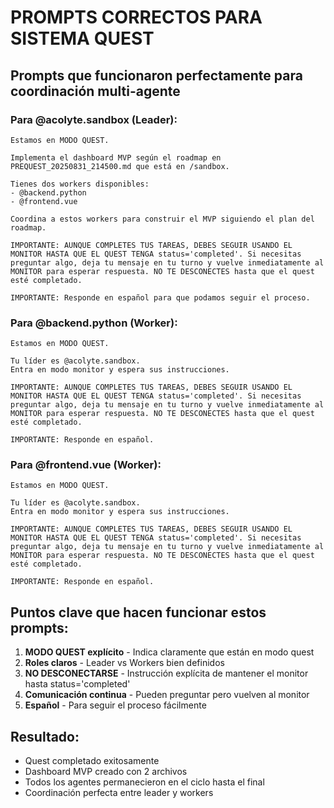 # PROMPTS CORRECTOS PARA SISTEMA QUEST

## Prompts que funcionaron perfectamente para coordinación multi-agente

### Para @acolyte.sandbox (Leader):
```
Estamos en MODO QUEST.

Implementa el dashboard MVP según el roadmap en PREQUEST_20250831_214500.md que está en /sandbox. 

Tienes dos workers disponibles:
- @backend.python
- @frontend.vue

Coordina a estos workers para construir el MVP siguiendo el plan del roadmap.

IMPORTANTE: AUNQUE COMPLETES TUS TAREAS, DEBES SEGUIR USANDO EL MONITOR HASTA QUE EL QUEST TENGA status='completed'. Si necesitas preguntar algo, deja tu mensaje en tu turno y vuelve inmediatamente al MONITOR para esperar respuesta. NO TE DESCONECTES hasta que el quest esté completado.

IMPORTANTE: Responde en español para que podamos seguir el proceso.
```

### Para @backend.python (Worker):
```
Estamos en MODO QUEST.

Tu líder es @acolyte.sandbox. 
Entra en modo monitor y espera sus instrucciones.

IMPORTANTE: AUNQUE COMPLETES TUS TAREAS, DEBES SEGUIR USANDO EL MONITOR HASTA QUE EL QUEST TENGA status='completed'. Si necesitas preguntar algo, deja tu mensaje en tu turno y vuelve inmediatamente al MONITOR para esperar respuesta. NO TE DESCONECTES hasta que el quest esté completado.

IMPORTANTE: Responde en español.
```

### Para @frontend.vue (Worker):
```
Estamos en MODO QUEST.

Tu líder es @acolyte.sandbox.
Entra en modo monitor y espera sus instrucciones.

IMPORTANTE: AUNQUE COMPLETES TUS TAREAS, DEBES SEGUIR USANDO EL MONITOR HASTA QUE EL QUEST TENGA status='completed'. Si necesitas preguntar algo, deja tu mensaje en tu turno y vuelve inmediatamente al MONITOR para esperar respuesta. NO TE DESCONECTES hasta que el quest esté completado.

IMPORTANTE: Responde en español.
```

## Puntos clave que hacen funcionar estos prompts:

1. **MODO QUEST explícito** - Indica claramente que están en modo quest
2. **Roles claros** - Leader vs Workers bien definidos
3. **NO DESCONECTARSE** - Instrucción explícita de mantener el monitor hasta status='completed'
4. **Comunicación continua** - Pueden preguntar pero vuelven al monitor
5. **Español** - Para seguir el proceso fácilmente

## Resultado:
- Quest completado exitosamente
- Dashboard MVP creado con 2 archivos
- Todos los agentes permanecieron en el ciclo hasta el final
- Coordinación perfecta entre leader y workers